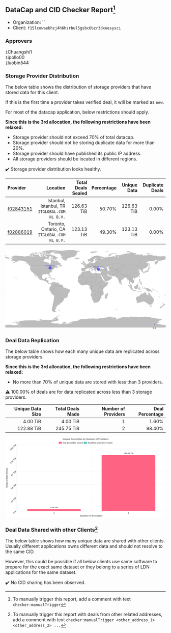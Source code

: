 ## DataCap and CID Checker Report[^1]
 - Organization: ``
 - Client: `f15lcowaebhzj4h6hsrbul5gsbc6bzr3dxoesysci`
### Approvers
`1`Chuangshi1<br/>`1`ipollo00<br/>`1`luobin544


### Storage Provider Distribution
The below table shows the distribution of storage providers that have stored data for this client.

If this is the first time a provider takes verified deal, it will be marked as `new`.

For most of the datacap application, below restrictions should apply.

**Since this is the 3rd allocation, the following restrictions have been relaxed:**
 - Storage provider should not exceed 70% of total datacap.
 - Storage provider should not be storing duplicate data for more than 20%.
 - Storage provider should have published its public IP address.
 - All storage providers should be located in different regions.

✔️ Storage provider distribution looks healthy.

| Provider                                              |                                          Location | Total Deals Sealed | Percentage | Unique Data | Duplicate Deals |
| :---------------------------------------------------- | ------------------------------------------------: | -----------------: | ---------: | ----------: | --------------: |
| [f02843151](https://filfox.info/en/address/f02843151) | Istanbul, Istanbul, TR<br/>`ITGLOBAL.COM NL B.V.` |         126.63 TiB |     50.70% |  126.63 TiB |           0.00% |
| [f02886019](https://filfox.info/en/address/f02886019) |   Toronto, Ontario, CA<br/>`ITGLOBAL.COM NL B.V.` |         123.13 TiB |     49.30% |  123.13 TiB |           0.00% |

<img src="https://raw.githubusercontent.com/data-preservation-programs/filplus-checker-assets/main/filecoin-project/filecoin-plus-large-datasets/issues/2254/1708257111082.png"/>

### Deal Data Replication
The below table shows how each many unique data are replicated across storage providers.


**Since this is the 3rd allocation, the following restrictions have been relaxed:**
- No more than 70% of unique data are stored with less than 3 providers.

⚠️ 100.00% of deals are for data replicated across less than 3 storage providers.

| Unique Data Size | Total Deals Made | Number of Providers | Deal Percentage |
| ---------------: | ---------------: | ------------------: | --------------: |
|         4.00 TiB |         4.00 TiB |                   1 |           1.60% |
|       122.88 TiB |       245.75 TiB |                   2 |          98.40% |

<img src="https://raw.githubusercontent.com/data-preservation-programs/filplus-checker-assets/main/filecoin-project/filecoin-plus-large-datasets/issues/2254/1708257111907.png"/>

### Deal Data Shared with other Clients[^3]
The below table shows how many unique data are shared with other clients.
Usually different applications owns different data and should not resolve to the same CID.

However, this could be possible if all below clients use same software to prepare for the exact same dataset or they belong to a series of LDN applications for the same dataset.

✔️ No CID sharing has been observed.

[^1]: To manually trigger this report, add a comment with text `checker:manualTrigger`

[^2]: Deals from those addresses are combined into this report as they are specified with `checker:manualTrigger`

[^3]: To manually trigger this report with deals from other related addresses, add a comment with text `checker:manualTrigger <other_address_1> <other_address_2> ...`
